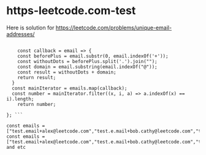 # https-leetcode.com-test
Here is solution for https://leetcode.com/problems/unique-email-addresses/

``` var numUniqueEmails = function(emails) {
    
    const callback = email => {
    const beforePlus = email.substr(0, email.indexOf('+'));
    const withoutDots = beforePlus.split('.').join("");
    const domain = email.substring(email.indexOf("@"));
    const result = withoutDots + domain;
    return result;
  }
  const mainIterator = emails.map(callback);
  const number = mainIterator.filter((x, i, a) => a.indexOf(x) == i).length;
    return number;
    
}; ```

const emails = ["test.email+alex@leetcode.com","test.e.mail+bob.cathy@leetcode.com","testemail+david@lee.tcode.com"];
const emails = ["test.email+alex@leetcode.com","test.e.mail+bob.cathy@leetcode.com","testemail+david@lee.tcode.com"];
and etc
